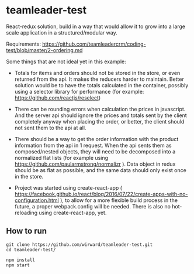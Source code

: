 # teamleader-test

React-redux solution, build in a way that would allow it to grow into a large scale application in a structured/modular way.

Requirements: https://github.com/teamleadercrm/coding-test/blob/master/2-ordering.md 

Some things that are not ideal yet in this example:

- Totals for items and orders should not be stored in the store, or even returned from the api. It makes the reducers harder to maintain. Better solution would be to have the totals calculated in the container, possibly using a selector library for performance (for example: https://github.com/reactjs/reselect) 

- There can be rounding errors when calculation the prices in javascript. And the server api should ignore the prices and totals sent by the client completely anyway when placing the order, or better, the client should not sent them to the api at all.

- There should be a way to get the order information with the product information from the api in 1 request. 
When the api sents them as composed/nested objects, they will need to be decomposed into a normalized flat lists (for example using https://github.com/paularmstrong/normalizr ).
Data object in redux should be as flat as possible, and the same data should only exist once in the store.

- Project was started using create-react-app ( https://facebook.github.io/react/blog/2016/07/22/create-apps-with-no-configuration.html ), to allow for a more flexible build process in the future, a proper webpack.config will be needed. There is also no hot-reloading using create-react-app, yet.


## How to run

    git clone https://github.com/wirward/teamleader-test.git
    cd teamleader-test/
    
    npm install
    npm start
    
    
    
  
